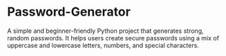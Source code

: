 # Password-Generator
A simple and beginner-friendly Python project that generates strong, random passwords. It helps users create secure passwords using a mix of uppercase and lowercase letters, numbers, and special characters.
